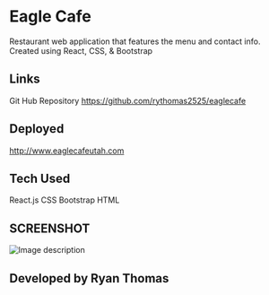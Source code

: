 # Eagle Cafe
Restaurant web application that features the menu and contact info. Created using React, CSS, & Bootstrap

##  Links
Git Hub Repository
https://github.com/rythomas2525/eaglecafe

## Deployed
http://www.eaglecafeutah.com


## Tech Used
React.js
CSS
Bootstrap
HTML



## SCREENSHOT
![Image description](./src/images/videogif.gif)

## Developed by Ryan Thomas
